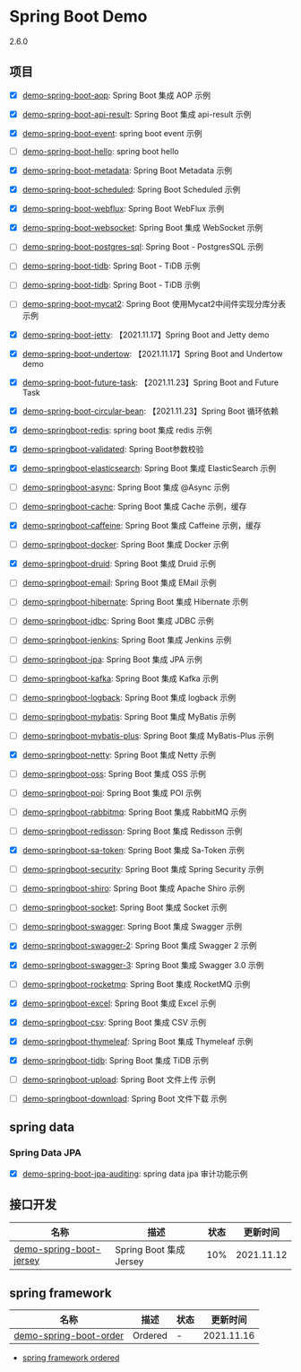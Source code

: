 # Spring Boot Demo

2.6.0

## 项目

- [x] [demo-spring-boot-aop](demo-spring-boot-aop): Spring Boot 集成 AOP 示例
- [x] [demo-spring-boot-api-result](demo-spring-boot-api-result): Spring Boot 集成 api-result 示例
- [x] [demo-spring-boot-event](demo-spring-boot-event): spring boot event 示例
- [ ] [demo-spring-boot-hello](demo-spring-boot-hello): spring boot hello
- [x] [demo-spring-boot-metadata](demo-spring-boot-metadata): Spring Boot Metadata 示例
- [x] [demo-spring-boot-scheduled](demo-spring-boot-scheduled): Spring Boot Scheduled 示例
- [x] [demo-spring-boot-webflux](demo-spring-boot-webflux): Spring Boot WebFlux 示例
- [x] [demo-spring-boot-websocket](demo-spring-boot-websocket): Spring Boot 集成 WebSocket 示例
- [ ] [demo-spring-boot-postgres-sql](): Spring Boot - PostgresSQL 示例
- [ ] [demo-spring-boot-tidb](): Spring Boot - TiDB 示例
- [ ] [demo-spring-boot-tidb](): Spring Boot - TiDB 示例
- [ ] [demo-spring-boot-mycat2](): Spring Boot 使用Mycat2中间件实现分库分表 示例
- [x] [demo-spring-boot-jetty](demo-spring-boot-jetty): 【2021.11.17】Spring Boot and Jetty demo
- [x] [demo-spring-boot-undertow](demo-spring-boot-undertow): 【2021.11.17】Spring Boot and Undertow demo
- [x] [demo-spring-boot-future-task](demo-spring-boot-future-task): 【2021.11.23】Spring Boot and Future Task
- [x] [demo-spring-boot-circular-bean](demo-spring-boot-circular-bean): 【2021.11.23】Spring Boot 循环依赖
  

- [x] [demo-springboot-redis](./demo-springboot-redis): spring boot 集成 redis 示例
- [x] [demo-springboot-validated](./demo-springboot-validated): Spring Boot参数校验
- [x] [demo-springboot-elasticsearch](./demo-springboot-elasticsearch): Spring Boot 集成 ElasticSearch 示例

- [ ] [demo-springboot-async](./demo-springboot-async): Spring Boot 集成 @Async 示例
- [ ] [demo-springboot-cache](./demo-springboot-cache): Spring Boot 集成 Cache 示例，缓存
- [x] [demo-springboot-caffeine](./demo-springboot-caffeine): Spring Boot 集成 Caffeine 示例，缓存
- [ ] [demo-springboot-docker](./demo-springboot-docker): Spring Boot 集成 Docker 示例
- [x] [demo-springboot-druid](./demo-springboot-druid): Spring Boot 集成 Druid 示例
- [ ] [demo-springboot-email](./demo-springboot-email): Spring Boot 集成 EMail 示例
- [ ] [demo-springboot-hibernate](./demo-springboot-hibernate): Spring Boot 集成 Hibernate 示例
- [ ] [demo-springboot-jdbc](./demo-springboot-jdbc): Spring Boot 集成 JDBC 示例
- [ ] [demo-springboot-jenkins](./demo-springboot-jenkins): Spring Boot 集成 Jenkins 示例
- [ ] [demo-springboot-jpa](./demo-springboot-jpa): Spring Boot 集成 JPA 示例
- [ ] [demo-springboot-kafka](./demo-springboot-kafka): Spring Boot 集成 Kafka 示例
- [ ] [demo-springboot-logback](./demo-springboot-logback): Spring Boot 集成 logback 示例
- [ ] [demo-springboot-mybatis](./demo-springboot-mybatis): Spring Boot 集成 MyBatis 示例
- [ ] [demo-springboot-mybatis-plus](./demo-springboot-mybatis-plus): Spring Boot 集成 MyBatis-Plus 示例
- [x] [demo-springboot-netty](./demo-springboot-netty): Spring Boot 集成 Netty 示例
- [ ] [demo-springboot-oss](./demo-springboot-oss): Spring Boot 集成 OSS 示例
- [ ] [demo-springboot-poi](./demo-springboot-poi): Spring Boot 集成 POI 示例
- [ ] [demo-springboot-rabbitmq](./demo-springboot-rabbitmq): Spring Boot 集成 RabbitMQ 示例
- [ ] [demo-springboot-redisson](./demo-springboot-redisson): Spring Boot 集成 Redisson 示例
- [x] [demo-springboot-sa-token](./demo-springboot-sa-token): Spring Boot 集成 Sa-Token 示例
- [ ] [demo-springboot-security](./demo-springboot-security): Spring Boot 集成 Spring Security 示例
- [ ] [demo-springboot-shiro](./demo-springboot-shiro): Spring Boot 集成 Apache Shiro 示例
- [ ] [demo-springboot-socket](./demo-springboot-socket): Spring Boot 集成 Socket 示例
- [ ] [demo-springboot-swagger](./demo-springboot-swagger): Spring Boot 集成 Swagger 示例
- [x] [demo-springboot-swagger-2](./demo-springboot-swagger): Spring Boot 集成 Swagger 2 示例
- [x] [demo-springboot-swagger-3](./demo-springboot-swagger-3): Spring Boot 集成 Swagger 3.0 示例

- [ ] [demo-springboot-rocketmq](./demo-springboot-rocketmq): Spring Boot 集成 RocketMQ 示例
- [x] [demo-springboot-excel](./demo-springboot-excel): Spring Boot 集成 Excel 示例
- [x] [demo-springboot-csv](./demo-springboot-csv): Spring Boot 集成 CSV 示例
- [x] [demo-springboot-thymeleaf](./demo-springboot-thymeleaf): Spring Boot 集成 Thymeleaf 示例
- [x] [demo-springboot-tidb](./demo-springboot-tidb): Spring Boot 集成 TiDB 示例
- [ ] [demo-springboot-upload](./demo-springboot-upload): Spring Boot 文件上传 示例
- [ ] [demo-springboot-download](./demo-springboot-download): Spring Boot 文件下载 示例



## spring data

### Spring Data JPA

- [x] [demo-spring-boot-jpa-auditing](demo-spring-boot-jpa/demo-spring-boot-jpa-auditing): spring data jpa 审计功能示例

## 接口开发

| 名称 | 描述 | 状态 | 更新时间 |
| --- | --- | --- | --- |
| [demo-spring-boot-jersey](./demo-spring-boot-jersey) | Spring Boot 集成 Jersey | 10% | 2021.11.12 |

## spring framework

| 名称 | 描述 | 状态 | 更新时间 |
| --- | --- | --- | --- |
| [demo-spring-boot-order](./demo-spring-boot-order) | Ordered | - | 2021.11.16 |



- [spring framework ordered](https://github.com/spring-projects/spring-framework/blob/main/spring-core/src/main/java/org/springframework/core/Ordered.java)

